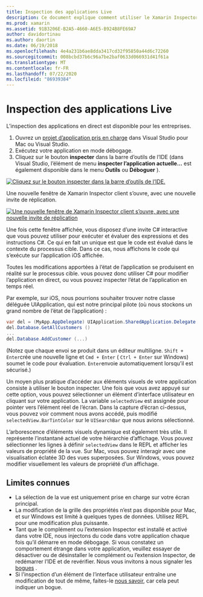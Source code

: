 ```yaml
---
title: Inspection des applications Live
description: Ce document explique comment utiliser le Xamarin Inspector pour inspecter des applications. Il aborde également les limitations de l’outil Xamarin Inspector.
ms.prod: xamarin
ms.assetid: 91B3206E-B2A5-4660-A6E5-B924B8FE69A7
author: davidortinau
ms.author: daortin
ms.date: 06/19/2018
ms.openlocfilehash: 4e4a231b6ae8dda3417cd32f95850a44d6c72260
ms.sourcegitcommit: 008bcbd37b6c96a7be2baf0633d066931d41f61a
ms.translationtype: MT
ms.contentlocale: fr-FR
ms.lasthandoff: 07/22/2020
ms.locfileid: "86939384"
---
```

# <a name="inspecting-live-applications"></a>Inspection des applications Live

L’inspection des applications en direct est disponible pour les entreprises.

1. Ouvrez un [projet d’application pris en charge](~/tools/inspector/install.md#supported-platforms) dans Visual Studio pour Mac ou Visual Studio.
1. Exécutez votre application en mode débogage.
1. Cliquez sur le bouton **inspecter** dans la barre d’outils de l’IDE (dans Visual Studio, l’élément de menu **inspecter l’application actuelle...** est également disponible dans le menu **Outils** ou **Déboguer** ).

[![Cliquez sur le bouton inspecter dans la barre d’outils de l’IDE.](inspect-images/mac-heres-the-button.png)](inspect-images/mac-heres-the-button.png#lightbox)

Une nouvelle fenêtre de Xamarin Inspector client s’ouvre, avec une nouvelle invite de réplication.

[![Une nouvelle fenêtre de Xamarin Inspector client s’ouvre, avec une nouvelle invite de réplication](inspect-images/inspector-0.7.0-map-inspect-small.png)](inspect-images/inspector-0.7.0-map-inspect.png#lightbox)

Une fois cette fenêtre affichée, vous disposez d’une invite C# interactive que vous pouvez utiliser pour exécuter et évaluer des expressions et des instructions C#. Ce qui en fait un unique est que le code est évalué dans le contexte du processus cible. Dans ce cas, nous affichons le code qui s’exécute sur l’application iOS affichée.

Toutes les modifications apportées à l’état de l’application se produisent en réalité sur le processus cible. vous pouvez donc utiliser C# pour modifier l’application en direct, ou vous pouvez inspecter l’état de l’application en temps réel.

Par exemple, sur iOS, nous pourrions souhaiter trouver notre classe déléguée UIApplication, qui est notre principal pilote (où nous stockons un grand nombre de l’état de l’application) :

```csharp
var del = (MyApp.AppDelegate) UIApplication.SharedApplication.Delegate
del.Database.GetAllCustomers ()
...
del.Database.AddCustomer (...)
```

(Notez que chaque envoi se produit dans un éditeur multiligne. `Shift + Enter`crée une nouvelle ligne et `Cmd + Enter` ( `Ctrl + Enter` sur Windows) soumet le code pour évaluation. `Enter`envoie automatiquement lorsqu’il est sécurisé.)

Un moyen plus pratique d’accéder aux éléments visuels de votre application consiste à utiliser le bouton inspecter. Une fois que vous avez appuyé sur cette option, vous pouvez sélectionner un élément d’interface utilisateur en cliquant sur votre application. La variable `selectedView` est assignée pour pointer vers l’élément réel de l’écran. Dans la capture d’écran ci-dessus, vous pouvez voir comment nous avons accédé, puis modifié `selectedView.BarTintColor` sur le `UISearchBar` que nous avions sélectionné.

L’arborescence d’éléments visuels dynamique est également très utile. Il représente l’instantané actuel de votre hiérarchie d’affichage. Vous pouvez sélectionner les lignes à définir `selectedView` dans le REPL et afficher les valeurs de propriété de la vue. Sur Mac, vous pouvez interagir avec une visualisation éclatée 3D des vues superposées. Sur Windows, vous pouvez modifier visuellement les valeurs de propriété d’un affichage.

## <a name="known-limitations"></a>Limites connues

- La sélection de la vue est uniquement prise en charge sur votre écran principal.
- La modification de la grille des propriétés n’est pas disponible pour Mac, et sur Windows est limité à quelques types de données. Utilisez REPL pour une modification plus puissante.
- Tant que le complément ou l’extension Inspector est installé et activé dans votre IDE, nous injectons du code dans votre application chaque fois qu’il démarre en mode débogage. Si vous constatez un comportement étrange dans votre application, veuillez essayer de désactiver ou de désinstaller le complément ou l’extension Inspector, de redémarrer l’IDE et de revérifier. Nous vous invitons à nous signaler les [bogues](~/tools/inspector/install.md#reporting-bugs) .
- Si l’inspection d’un élément de l’interface utilisateur entraîne une modification de tout de même, faites-le [nous savoir](~/tools/inspector/install.md#reporting-bugs), car cela peut indiquer un bogue.

